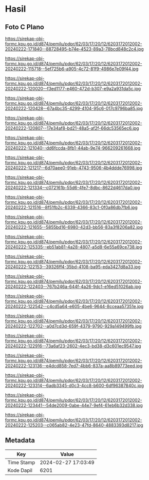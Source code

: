 # Hasil

## Foto C Plano

https://sirekap-obj-formc.kpu.go.id/d874/pemilu/pdpr/62/03/17/20/12/6203172012002-20240222-171840--88728495-b74e-4523-89a3-78bcd848c2c4.jpg

https://sirekap-obj-formc.kpu.go.id/d874/pemilu/pdpr/62/03/17/20/12/6203172012002-20240222-115718--5ef725b6-a905-4c72-81f9-4986e7e09f44.jpg

https://sirekap-obj-formc.kpu.go.id/d874/pemilu/pdpr/62/03/17/20/12/6203172012002-20240222-120020--f3ed1177-e460-472d-b307-e9a2a931da5c.jpg

https://sirekap-obj-formc.kpu.go.id/d874/pemilu/pdpr/62/03/17/20/12/6203172012002-20240222-120428--67a4bc35-4299-4104-95c6-017c9796ba85.jpg

https://sirekap-obj-formc.kpu.go.id/d874/pemilu/pdpr/62/03/17/20/12/6203172012002-20240222-120807--17e34af8-bd21-48a5-af2f-66dc53565ec6.jpg

https://sirekap-obj-formc.kpu.go.id/d874/pemilu/pdpr/62/03/17/20/12/6203172012002-20240222-121040--dd6fccda-8fb1-44ab-9e74-966209261668.jpg

https://sirekap-obj-formc.kpu.go.id/d874/pemilu/pdpr/62/03/17/20/12/6203172012002-20240222-121217--6d70aee0-91eb-4743-9506-4b4ddde76998.jpg

https://sirekap-obj-formc.kpu.go.id/d874/pemilu/pdpr/62/03/17/20/12/6203172012002-20240222-121334--c072161b-55d6-4fe7-8dbc-8622d4617da0.jpg

https://sirekap-obj-formc.kpu.go.id/d874/pemilu/pdpr/62/03/17/20/12/6203172012002-20240222-121516--8f51fb2c-6339-4366-83c1-0f0a86db7fb6.jpg

https://sirekap-obj-formc.kpu.go.id/d874/pemilu/pdpr/62/03/17/20/12/6203172012002-20240222-121655--5855bd16-6980-42d3-bb56-83a3f8206a82.jpg

https://sirekap-obj-formc.kpu.go.id/d874/pemilu/pdpr/62/03/17/20/12/6203172012002-20240222-125335--eb51ab81-4a28-4807-a5d8-6e55a69ce738.jpg

https://sirekap-obj-formc.kpu.go.id/d874/pemilu/pdpr/62/03/17/20/12/6203172012002-20240222-122153--39326ff4-35bd-4108-ba95-eda3427d8a33.jpg

https://sirekap-obj-formc.kpu.go.id/d874/pemilu/pdpr/62/03/17/20/12/6203172012002-20240222-122403--767b246a-644f-4a26-9dc1-e16ed51026ab.jpg

https://sirekap-obj-formc.kpu.go.id/d874/pemilu/pdpr/62/03/17/20/12/6203172012002-20240222-122542--c4cd5a64-e605-4be6-9644-8cceaa57351e.jpg

https://sirekap-obj-formc.kpu.go.id/d874/pemilu/pdpr/62/03/17/20/12/6203172012002-20240222-122702--a0d7cd3d-659f-4379-9790-929a149499fb.jpg

https://sirekap-obj-formc.kpu.go.id/d874/pemilu/pdpr/62/03/17/20/12/6203172012002-20240222-122916--73a6af23-2602-4ec3-bd38-d3c601ec9547.jpg

https://sirekap-obj-formc.kpu.go.id/d874/pemilu/pdpr/62/03/17/20/12/6203172012002-20240222-123136--e4dcd858-7ed7-4bb6-837a-aa8b89773eed.jpg

https://sirekap-obj-formc.kpu.go.id/d874/pemilu/pdpr/62/03/17/20/12/6203172012002-20240222-123314--6adb3345-d0c3-4cc8-b600-6df96387840c.jpg

https://sirekap-obj-formc.kpu.go.id/d874/pemilu/pdpr/62/03/17/20/12/6203172012002-20240222-123441--54de2009-0abe-44e7-9ef4-61eb6b32d338.jpg

https://sirekap-obj-formc.kpu.go.id/d874/pemilu/pdpr/62/03/17/20/12/6203172012002-20240222-125203--c065ab82-4e23-47fd-8640-4883393d8217.jpg


## Metadata

| Key        | Value               |
| ---------- | ------------------- |
| Time Stamp | 2024-02-27 17:03:49 |
| Kode Dapil | 6201                |



